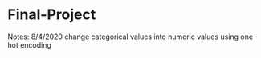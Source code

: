 # Final-Project
Notes:
8/4/2020 change categorical values into numeric values using one hot encoding


